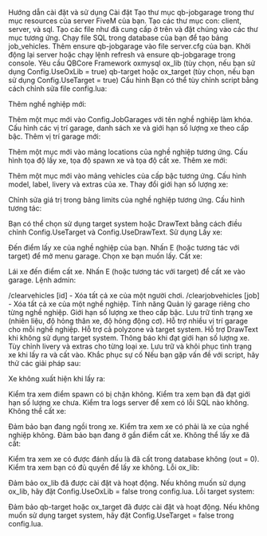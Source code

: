 Hướng dẫn cài đặt và sử dụng
Cài đặt
Tạo thư mục qb-jobgarage trong thư mục resources của server FiveM của bạn.
Tạo các thư mục con: client, server, và sql.
Tạo các file như đã cung cấp ở trên và đặt chúng vào các thư mục tương ứng.
Chạy file SQL trong database của bạn để tạo bảng job_vehicles.
Thêm ensure qb-jobgarage vào file server.cfg của bạn.
Khởi động lại server hoặc chạy lệnh refresh và ensure qb-jobgarage trong console.
Yêu cầu
QBCore Framework
oxmysql
ox_lib (tùy chọn, nếu bạn sử dụng Config.UseOxLib = true)
qb-target hoặc ox_target (tùy chọn, nếu bạn sử dụng Config.UseTarget = true)
Cấu hình
Bạn có thể tùy chỉnh script bằng cách chỉnh sửa file config.lua:

Thêm nghề nghiệp mới:

Thêm một mục mới vào Config.JobGarages với tên nghề nghiệp làm khóa.
Cấu hình các vị trí garage, danh sách xe và giới hạn số lượng xe theo cấp bậc.
Thêm vị trí garage mới:

Thêm một mục mới vào mảng locations của nghề nghiệp tương ứng.
Cấu hình tọa độ lấy xe, tọa độ spawn xe và tọa độ cất xe.
Thêm xe mới:

Thêm một mục mới vào mảng vehicles của cấp bậc tương ứng.
Cấu hình model, label, livery và extras của xe.
Thay đổi giới hạn số lượng xe:

Chỉnh sửa giá trị trong bảng limits của nghề nghiệp tương ứng.
Cấu hình tương tác:

Bạn có thể chọn sử dụng target system hoặc DrawText bằng cách điều chỉnh Config.UseTarget và Config.UseDrawText.
Sử dụng
Lấy xe:

Đến điểm lấy xe của nghề nghiệp của bạn.
Nhấn E (hoặc tương tác với target) để mở menu garage.
Chọn xe bạn muốn lấy.
Cất xe:

Lái xe đến điểm cất xe.
Nhấn E (hoặc tương tác với target) để cất xe vào garage.
Lệnh admin:

/clearvehicles [id] - Xóa tất cả xe của một người chơi.
/clearjobvehicles [job] - Xóa tất cả xe của một nghề nghiệp.
Tính năng
Quản lý garage riêng cho từng nghề nghiệp.
Giới hạn số lượng xe theo cấp bậc.
Lưu trữ tình trạng xe (nhiên liệu, độ hỏng thân xe, độ hỏng động cơ).
Hỗ trợ nhiều vị trí garage cho mỗi nghề nghiệp.
Hỗ trợ cả polyzone và target system.
Hỗ trợ DrawText khi không sử dụng target system.
Thông báo khi đạt giới hạn số lượng xe.
Tùy chỉnh livery và extras cho từng loại xe.
Lưu trữ và khôi phục tình trạng xe khi lấy ra và cất vào.
Khắc phục sự cố
Nếu bạn gặp vấn đề với script, hãy thử các giải pháp sau:

Xe không xuất hiện khi lấy ra:

Kiểm tra xem điểm spawn có bị chặn không.
Kiểm tra xem bạn đã đạt giới hạn số lượng xe chưa.
Kiểm tra logs server để xem có lỗi SQL nào không.
Không thể cất xe: 

Đảm bảo bạn đang ngồi trong xe.
Kiểm tra xem xe có phải là xe của nghề nghiệp không.
Đảm bảo bạn đang ở gần điểm cất xe.
Không thể lấy xe đã cất:

Kiểm tra xem xe có được đánh dấu là đã cất trong database không (out = 0).
Kiểm tra xem bạn có đủ quyền để lấy xe không.
Lỗi ox_lib:

Đảm bảo ox_lib đã được cài đặt và hoạt động.
Nếu không muốn sử dụng ox_lib, hãy đặt Config.UseOxLib = false trong config.lua.
Lỗi target system:

Đảm bảo qb-target hoặc ox_target đã được cài đặt và hoạt động.
Nếu không muốn sử dụng target system, hãy đặt Config.UseTarget = false trong config.lua.

